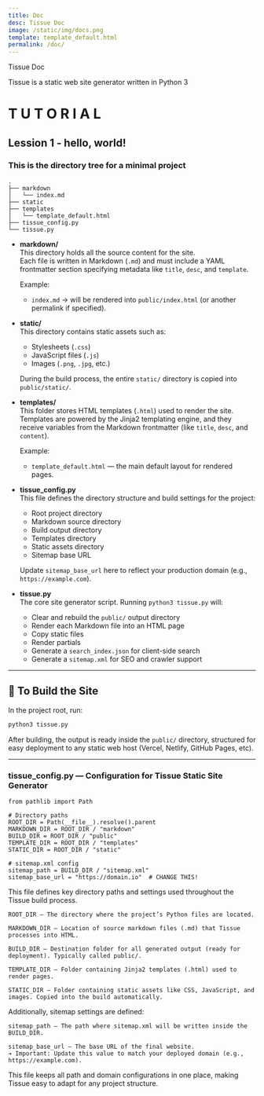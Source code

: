 ```yaml
---
title: Doc
desc: Tissue Doc
image: /static/img/docs.png
template: template_default.html
permalink: /doc/
---
```

Tissue Doc

Tissue is a static web site generator written in Python 3

# T U T O R I A L #

## Lession 1 - hello, world! ##

### This is the directory tree for a minimal project ###

    .
    ├── markdown
    │   └── index.md
    ├── static
    ├── templates
    │   └── template_default.html
    ├── tissue_config.py
    └── tissue.py

- **markdown/**  
  This directory holds all the source content for the site.  
  Each file is written in Markdown (`.md`) and must include a YAML frontmatter section specifying metadata like `title`, `desc`, and `template`.

  Example:  
  - `index.md` → will be rendered into `public/index.html` (or another permalink if specified).

- **static/**  
  This directory contains static assets such as:
  - Stylesheets (`.css`)
  - JavaScript files (`.js`)
  - Images (`.png`, `.jpg`, etc.)

  During the build process, the entire `static/` directory is copied into `public/static/`.

- **templates/**  
  This folder stores HTML templates (`.html`) used to render the site.
  Templates are powered by the Jinja2 templating engine, and they receive variables from the Markdown frontmatter (like `title`, `desc`, and `content`).

  Example:
  - `template_default.html` — the main default layout for rendered pages.

- **tissue_config.py**  
  This file defines the directory structure and build settings for the project:
  - Root project directory
  - Markdown source directory
  - Build output directory
  - Templates directory
  - Static assets directory
  - Sitemap base URL

  Update `sitemap_base_url` here to reflect your production domain (e.g., `https://example.com`).

- **tissue.py**  
  The core site generator script.
  Running `python3 tissue.py` will:
  - Clear and rebuild the `public/` output directory
  - Render each Markdown file into an HTML page
  - Copy static files
  - Render partials
  - Generate a `search_index.json` for client-side search
  - Generate a `sitemap.xml` for SEO and crawler support

---

## 🚀 To Build the Site

In the project root, run:

```bash
python3 tissue.py
```

After building, the output is ready inside the `public/` directory, structured for easy deployment to any static web host (Vercel, Netlify, GitHub Pages, etc).

---



### tissue_config.py — Configuration for Tissue Static Site Generator ###

    from pathlib import Path

    # Directory paths
    ROOT_DIR = Path(__file__).resolve().parent
    MARKDOWN_DIR = ROOT_DIR / "markdown"
    BUILD_DIR = ROOT_DIR / "public"
    TEMPLATE_DIR = ROOT_DIR / "templates"
    STATIC_DIR = ROOT_DIR / "static"
    
    # sitemap.xml config
    sitemap_path = BUILD_DIR / "sitemap.xml"
    sitemap_base_url = "https://domain.io"  # CHANGE THIS!

This file defines key directory paths and settings used throughout the Tissue build process.

    ROOT_DIR — The directory where the project’s Python files are located.

    MARKDOWN_DIR — Location of source markdown files (.md) that Tissue processes into HTML.

    BUILD_DIR — Destination folder for all generated output (ready for deployment). Typically called public/.

    TEMPLATE_DIR — Folder containing Jinja2 templates (.html) used to render pages.

    STATIC_DIR — Folder containing static assets like CSS, JavaScript, and images. Copied into the build automatically.

Additionally, sitemap settings are defined:

    sitemap_path — The path where sitemap.xml will be written inside the BUILD_DIR.

    sitemap_base_url — The base URL of the final website.
    ➔ Important: Update this value to match your deployed domain (e.g., https://example.com).

This file keeps all path and domain configurations in one place, making Tissue easy to adapt for any project structure.
